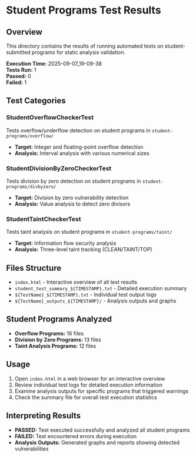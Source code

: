 # Student Programs Test Results

## Overview
This directory contains the results of running automated tests on student-submitted programs for static analysis validation.

**Execution Time:** 2025-09-07_19-09-38  
**Tests Run:** 1  
**Passed:** 0  
**Failed:** 1  

## Test Categories

### StudentOverflowCheckerTest
Tests overflow/underflow detection on student programs in `student-programs/overflow/`
- **Target:** Integer and floating-point overflow detection
- **Analysis:** Interval analysis with various numerical sizes

### StudentDivisionByZeroCheckerTest  
Tests division by zero detection on student programs in `student-programs/divbyzero/`
- **Target:** Division by zero vulnerability detection
- **Analysis:** Value analysis to detect zero divisors

### StudentTaintCheckerTest
Tests taint analysis on student programs in `student-programs/taint/`
- **Target:** Information flow security analysis
- **Analysis:** Three-level taint tracking (CLEAN/TAINT/TOP)

## Files Structure

- `index.html` - Interactive overview of all test results
- `student_test_summary_${TIMESTAMP}.txt` - Detailed execution summary
- `${TestName}_${TIMESTAMP}.txt` - Individual test output logs
- `${TestName}_outputs_${TIMESTAMP}/` - Analysis outputs and graphs

## Student Programs Analyzed

- **Overflow Programs:**       16 files
- **Division by Zero Programs:**       13 files
- **Taint Analysis Programs:**       12 files

## Usage

1. Open `index.html` in a web browser for an interactive overview
2. Review individual test logs for detailed execution information
3. Examine analysis outputs for specific programs that triggered warnings
4. Check the summary file for overall test execution statistics

## Interpreting Results

- **PASSED:** Test executed successfully and analyzed all student programs
- **FAILED:** Test encountered errors during execution
- **Analysis Outputs:** Generated graphs and reports showing detected vulnerabilities

